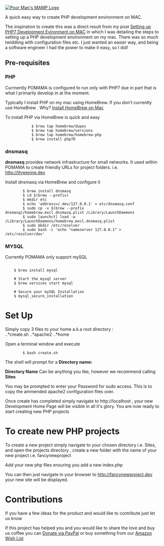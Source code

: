 [![Poor Man's MAMP Logo](https://threenine.co.uk/wp-content/uploads/2016/08/poormansmamp.png)](https://threenine.co.uk/setting-php7-development-mac-osx/)


A quick easy way to create PHP development environment on MAC. 

The inspiration to create this was a direct result from my post [Setting up PHP7 Development Evironment on MAC](https://threenine.co.uk/setting-php7-development-mac-osx/) in which I was detailing the steps to setting up a PHP development environment on my mac.  There was so much twiddling with configuration files etc.  I just wanted an easier way, and being a software engineer I had the power to make it easy, so I did!



## Pre-requisites

### PHP

Currnently POMAMA is configured to run only with PHP7 due in part that is what I primarily develop in at the moment. 

Typically I install PHP on my mac using HomeBrew. If you don't currently use HomeBrew . Why?  [Install HomeBrew on Mac](http://garywoodfine.com/install-homebrew-mac/)

To install PHP via HomeBrew is quick and easy
```shell
			$ brew tap homebrew/dupes
			$ brew tap homebrew/versions
			$ brew tap homebrew/homebrew-php
			$ brew install php70
```
### dnsmasq

**dnsmasq** provides network infrastructure for small networks.  It used within POMAMA to create friendly URLs for project folders. i.e. http://threenine.dev

Install dnsmasq via HomeBrew and configure it

```shell 
		$ brew install dnsmasq
        $ cd $(brew --prefix)
        $ mkdir etc
		$ echo 'address=/.dev/127.0.0.1' > etc/dnsmasq.conf
		$ sudo cp -v $(brew --prefix dnsmasq)/homebrew.mxcl.dnsmasq.plist /Library/LaunchDaemons
		$ sudo launchctl load -w /Library/LaunchDaemons/homebrew.mxcl.dnsmasq.plist
		$ sudo mkdir /etc/resolver
		$ sudo bash -c 'echo "nameserver 127.0.0.1" > /etc/resolver/dev'
```

### MYSQL

Currently POMAMA only support mySQL 

```shell

	$ brew install mysql

	# Start the mysql server
	$ brew services start mysql

	# Secure your mySQL Installation
	$ mysql_secure_installation
```

# Set Up

Simply copy 3 files to your home a.k.a root directory :  
..*create.sh
..*apache2
..*home

Open a terminal window and execute
```shell
		$ bash create.sh
```

The shell will prompt for a **Directory name:** 

**Directory Name**   Can be anything you like, however we recommend calling **Sites**


You may be prompted to enter your Password for sudo access.  This is to copy the ammended apache2 configuration files over.

Once create has completed simply navigate to http://localhost , your new Development Home Page will be visible in all it's glory. You are now ready to start creating new PHP projects

# To create new PHP projects

To create a new project simply navigate to your chosen directory i.e. Sites, and open the projects directory , create a new folder with the name of your new project i.e. fancynewproject

Add your new php files ensuring you add a new index.php 

You can then just navigate in your browser to http://fancynewproject.dev  your new site will be displayed.

# Contributions

If you have a few ideas for the product and would like to contribute just let us know 

If this project has helped you and you would like to share the love and buy us coffee you can [Donate via PayPal](https://www.paypal.me/geekiam) or buy something from our [Amazon Wish List](https://www.amazon.co.uk/registry/wishlist/3VBBD36KEPLO1?tag=threeninecons-21)




